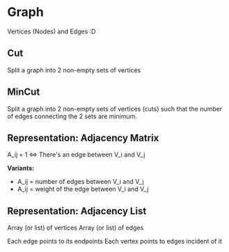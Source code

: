 # Graph

Vertices (Nodes) and Edges :D

## Cut

Split a graph into 2 non-empty sets of vertices

## MinCut

Split a graph into 2 non-empty sets of vertices (cuts) such that the number of edges connecting the 2 sets are minimum.

## Representation: Adjacency Matrix

A_ij = 1 <=> There's an edge between V_i and V_j

**Variants:**

- A_ij = number of edges between V_i and V_j
- A_ij = weight of the edge between V_i and V_j

## Representation: Adjacency List

Array (or list) of vertices
Array (or list) of edges

Each edge points to its endpoints
Each vertex points to edges incident of it
